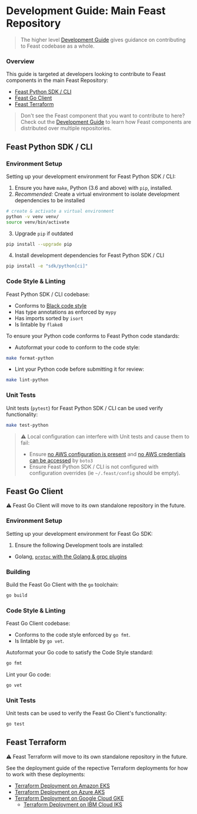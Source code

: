 # Development Guide: Main Feast Repository
> The higher level [Development Guide](https://docs.feast.dev/contributing/development-guide)
> gives guidance on contributing to Feast codebase as a whole.

### Overview
This guide is targeted at developers looking to contribute to Feast components in
the main Feast Repository:
- [Feast Python SDK / CLI](#feast-python-sdk-%2F-cli)
- [Feast Go Client](#feast-go-client)
- [Feast Terraform](#feast-terraform)

> Don't see the Feast component that you want to contribute to here?  
> Check out the
> [Development Guide](https://docs.feast.dev/contributing/development-guide)
> to learn how Feast components are distributed over multiple repositories.


## Feast Python SDK / CLI
### Environment Setup
Setting up your development environment for Feast Python SDK / CLI:
1. Ensure you have `make`, Python (3.6 and above) with `pip`, installed.
2. _Recommended:_ Create a virtual environment to isolate development dependencies to be installed
```sh
# create & activate a virtual environment
python -v venv venv/
source venv/bin/activate
```

3. Upgrade `pip` if outdated
```sh
pip install --upgrade pip
```

4. Install development dependencies for Feast Python SDK / CLI
```sh
pip install -e "sdk/python[ci]"
```

### Code Style & Linting
Feast Python SDK / CLI codebase:
- Conforms to [Black code style](https://black.readthedocs.io/en/stable/the_black_code_style.html)
- Has type annotations as enforced by `mypy`
- Has imports sorted by `isort`
- Is lintable by `flake8`

To ensure your Python code conforms to Feast Python code standards:
- Autoformat your code to conform to the code style:
```sh
make format-python
```

- Lint your Python code before submitting it for review:
```sh
make lint-python
```

### Unit Tests
Unit tests (`pytest`) for Feast Python SDK / CLI can be used verify functionality:
```sh
make test-python
```

> :warning: Local configuration can interfere with Unit tests and cause them to fail:
> - Ensure [no AWS configuration is present](https://boto3.amazonaws.com/v1/documentation/api/latest/guide/configuration.html)
> and [no AWS credentials can be accessed](https://boto3.amazonaws.com/v1/documentation/api/latest/guide/credentials.html#configuring-credentials) by `boto3`
> - Ensure Feast Python SDK / CLI is not configured with configuration overrides (ie `~/.feast/config` should be empty).

## Feast Go Client
:warning: Feast Go Client will move to its own standalone repository in the future.

### Environment Setup
Setting up your development environment for Feast Go SDK:
1. Ensure the following Development tools are installed:
- Golang, [`protoc` with the Golang &amp; grpc plugins](https://developers.google.com/protocol-buffers/docs/gotutorial#compiling-your-protocol-buffers)

### Building
Build the Feast Go Client with the `go` toolchain:
```sh
go build
```

### Code Style & Linting
Feast Go Client codebase:
- Conforms to the code style enforced by `go fmt`.
- Is lintable by `go vet`.

Autoformat your Go code to satisfy the Code Style standard:
```sh
go fmt
```

Lint your Go code:
```sh
go vet
```

### Unit Tests
Unit tests can be used to verify the Feast Go Client's functionality:
```sh
go test
```

## Feast Terraform
:warning: Feast Terraform will move to its own standalone repository in the future.

See the deployment guide of the repective Terraform deployments for how to work with these deployments:
- [Terraform Deployment on Amazon EKS](https://docs.feast.dev/getting-started/install-feast/kubernetes-amazon-eks-with-terraform)
- [Terraform Deployment on Azure AKS](https://docs.feast.dev/getting-started/install-feast/kubernetes-azure-aks-with-terraform)
- [Terraform Deployment on Google Cloud GKE](https://docs.feast.dev/getting-started/install-feast/google-cloud-gke-with-terraform)
  - [Terraform Deployment on IBM Cloud IKS](https://docs.feast.dev/getting-started/install-feast/ibm-cloud-iks-with-helm)

